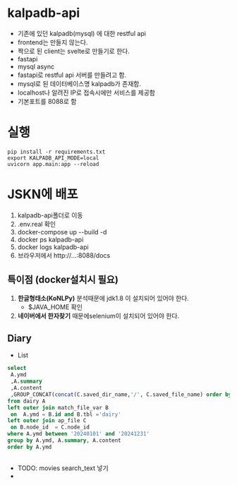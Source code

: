 # kalpadb-api

- 기존에 있던 kalpadb(mysql) 에 대한 restful api
- frontend는 만들지 않는다.
- 짝으로 된 client는 svelte로 만들기로 한다.
- fastapi
- mysql async
- fastapi로 restful api 서버를 만들려고 함.
- mysql로 된 데이터베이스명 kalpadb가 존재함.
- localhost나 알려진 IP로 접속시에만 서비스를 제공함
- 기본포트를 8088로 함

# 실행

```shell
pip install -r requirements.txt
export KALPADB_API_MODE=local
uvicorn app.main:app --reload
```

# JSKN에 배포

1. kalpadb-api폴더로 이동
2. .env.real 확인
3. docker-compose up --build -d
4. docker ps kalpadb-api
5. docker logs kalpadb-api
6. 브라우저에서 http://...:8088/docs

## 특이점 (docker설치시 필요)

1. **한글형태소(KoNLPy)** 분석때문에 jdk1.8 이 설치되어 있어야 한다.
    - $JAVA_HOME 확인
2. **네이버에서 한자찾기** 때문에selenium이 설치되어 있어야 한다.

## Diary

- List

```sql
select 
 A.ymd
 ,A.summary
 ,A.content
 ,GROUP_CONCAT(concat(C.saved_dir_name,'/', C.saved_file_name) order by concat(C.saved_dir_name,'/', C.saved_file_name)   SEPARATOR ', ') as files
from dairy A 
left outer join match_file_var B
 on  A.ymd = B.id and B.tbl ='dairy'
left outer join ap_file C 
 on B.node_id  = C.node_id
where A.ymd between '20240101' and '20241231'
group by A.ymd, A.summary, A.content
order by A.ymd
```

##
- TODO:  movies search_text 넣기
- 